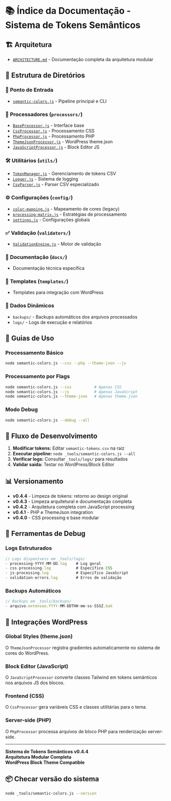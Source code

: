 # 📚 Índice da Documentação - Sistema de Tokens Semânticos

## 🏗️ Arquitetura
- [`ARCHITECTURE.md`](./ARCHITECTURE.md) - Documentação completa da arquitetura modular

## 📁 Estrutura de Diretórios

### 🎯 **Ponto de Entrada**
- [`semantic-colors.js`](./semantic-colors.js) - Pipeline principal e CLI

### 🔧 **Processadores** (`processors/`)
- [`BaseProcessor.js`](./processors/BaseProcessor.js) - Interface base 
- [`CssProcessor.js`](./processors/CssProcessor.js) - Processamento CSS
- [`PhpProcessor.js`](./processors/PhpProcessor.js) - Processamento PHP  
- [`ThemeJsonProcessor.js`](./processors/ThemeJsonProcessor.js) - WordPress theme.json
- [`JavaScriptProcessor.js`](./processors/JavaScriptProcessor.js) - Block Editor JS

### 🛠️ **Utilitários** (`utils/`)
- [`TokenManager.js`](./utils/TokenManager.js) - Gerenciamento de tokens CSV
- [`Logger.js`](./utils/Logger.js) - Sistema de logging
- [`CsvParser.js`](./utils/CsvParser.js) - Parser CSV especializado

### ⚙️ **Configurações** (`config/`)
- [`color-mapping.js`](./config/color-mapping.js) - Mapeamento de cores (legacy)
- [`processing-matrix.js`](./config/processing-matrix.js) - Estratégias de processamento
- [`settings.js`](./config/settings.js) - Configurações globais

### ✅ **Validação** (`validators/`)
- [`ValidationEngine.js`](./validators/ValidationEngine.js) - Motor de validação

### 📖 **Documentação** (`docs/`)
- Documentação técnica específica

### 🎨 **Templates** (`templates/`)
- Templates para integração com WordPress

### 💾 **Dados Dinâmicos**
- `backups/` - Backups automáticos dos arquivos processados
- `logs/` - Logs de execução e relatórios

## 🚀 Guias de Uso

### Processamento Básico
```bash
node semantic-colors.js --css --php --theme-json --js
```

### Processamento por Flags
```bash
node semantic-colors.js --css          # Apenas CSS
node semantic-colors.js --js           # Apenas JavaScript 
node semantic-colors.js --theme-json   # Apenas theme.json
```

### Modo Debug
```bash
node semantic-colors.js --debug --all
```

## 🔄 Fluxo de Desenvolvimento

1. **Modificar tokens:** Editar `semantic-tokens.csv` na raiz
2. **Executar pipeline:** `node _tools/semantic-colors.js --all`
3. **Verificar logs:** Consultar `_tools/logs/` para resultados
4. **Validar saída:** Testar no WordPress/Block Editor


## 📊 Versionamento

- **v0.4.4** - Limpeza de tokens: retorno ao design original
- **v0.4.3** - Limpeza arquitetural e documentação completa
- **v0.4.2** - Arquitetura completa com JavaScript processing
- **v0.4.1** - PHP e ThemeJson integration
- **v0.4.0** - CSS processing e base modular

## 🧰 Ferramentas de Debug

### Logs Estruturados
```javascript
// Logs disponíveis em _tools/logs/
- processing-YYYY-MM-DD.log    # Log geral
- css-processing.log           # Específico CSS
- js-processing.log            # Específico JavaScript
- validation-errors.log        # Erros de validação
```

### Backups Automáticos
```javascript
// Backups em _tools/backups/
- arquivo.extensao.YYYY-MM-DDTHH-mm-ss-SSSZ.bak
```

## 🔗 Integrações WordPress

### Global Styles (theme.json)
O `ThemeJsonProcessor` registra gradientes automaticamente no sistema de cores do WordPress.

### Block Editor (JavaScript)
O `JavaScriptProcessor` converte classes Tailwind em tokens semânticos nos arquivos JS dos blocos.

### Frontend (CSS)
O `CssProcessor` gera variáveis CSS e classes utilitárias para o tema.

### Server-side (PHP)
O `PhpProcessor` processa arquivos de bloco PHP para renderização server-side.

---

**Sistema de Tokens Semânticos v0.4.4**  
**Arquitetura Modular Completa**  
**WordPress Block Theme Compatible**

## 📦 Checar versão do sistema

```bash
node _tools/semantic-colors.js --version
```
